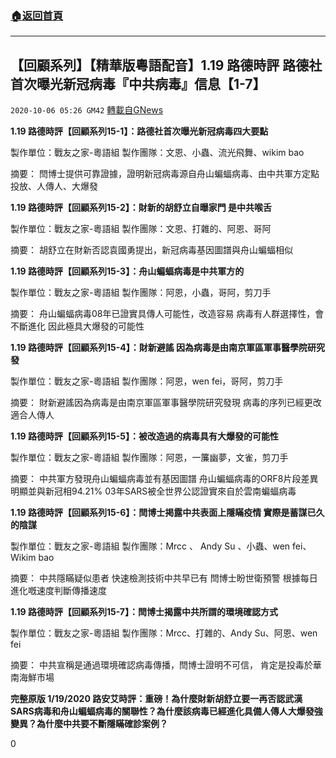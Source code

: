 ###  [:house:返回首頁](https://github.com/ourhimalayas/txt)
---

## 【回顧系列】【精華版粵語配音】1.19 路德時評 路德社首次曝光新冠病毒『中共病毒』信息【1-7】
`2020-10-06 05:26 GM42` [轉載自GNews](https://gnews.org/zh-hant/405960/)

**1.19 路德時評【回顧系列15-1】：路德社首次曝光新冠病毒四大要點**

製作單位：戰友之家-粵語組
製作團隊：文恩、小蟲、流光飛舞、wikim bao



摘要：
閆博士提供可靠證據，證明新冠病毒源自舟山蝙蝠病毒、由中共軍方定點投放、人傳人、大爆發

**1.19 路德時評【回顧系列15-2】：財新的胡舒立自曝家門 是中共喉舌**

製作單位：戰友之家-粵語組
製作團隊：文恩、打雜的、阿恩、哥阿



摘要：
胡舒立在財新否認袁國勇提出，新冠病毒基因圖譜與舟山蝙蝠相似

**1.19 路德時評【回顧系列15-3】：舟山蝙蝠病毒是中共軍方的**

製作單位：戰友之家-粵語組
製作團隊：阿恩，小蟲，哥阿，剪刀手



摘要：
舟山蝙蝠病毒08年已證實具傳人可能性，改造容易
病毒有人群選擇性，會不斷進化
因此極具大爆發的可能性

**1.19 路德時評【回顧系列15-4】：財新避謠 因為病毒是由南京軍區軍事醫學院研究發**

製作單位：戰友之家-粵語組
製作團隊：阿恩，wen fei，哥阿，剪刀手



摘要：
財新避謠因為病毒是由南京軍區軍事醫學院研究發現
病毒的序列已經更改適合人傳人

**1.19 路德時評【回顧系列15-5】：被改造過的病毒具有大爆發的可能性**

製作單位：戰友之家-粵語組
製作團隊：阿恩，一簾幽夢，文雀，剪刀手



摘要：
中共軍方發現舟山蝙蝠病毒並有基因圖譜
舟山蝙蝠病毒的ORF8片段差異明顯並與新冠相94.21%
03年SARS被全世界公認證實來自於雲南蝙蝠病毒

**1.19 路德時評【回顧系列15-6】：閆博士掲露中共表面上隱瞞疫情 實際是蓄謀已久的陰謀**

製作單位：戰友之家-粵語組
製作團隊：Mrcc 、 Andy Su 、小蟲、wen fei、Wikim bao



摘要：
中共隱瞞疑似患者
快速檢測技術中共早已有
閆博士盼世衛預警
根據每日進化嘅速度判斷傳播速度

**1.19 路德時評【回顧系列15-7】：閆博士揭露中共所謂的環境確認方式**

製作單位：戰友之家-粵語組
製作團隊：Mrcc、打雜的、Andy Su、阿恩、wen fei



摘要：
中共宣稱是通過環境確認病毒傳播，閆博士證明不可信，
肯定是投毒於華南海鮮市場



**完整原版 1/19/2020 路安艾時評：重磅！為什麼財新胡舒立要一再否認武漢SARS病毒和舟山蝙蝠病毒的關聯性？為什麼該病毒已經進化具備人傳人大爆發強變異？為什麼中共要不斷隱瞞確診案例？**



0
